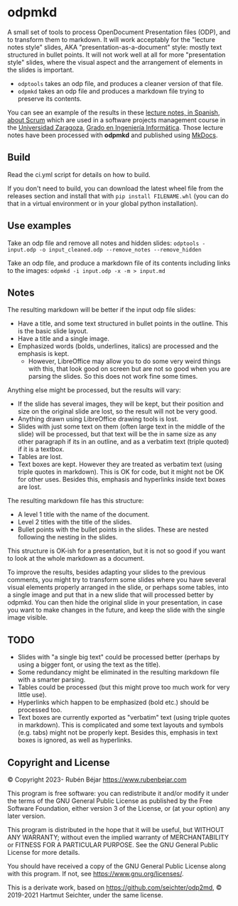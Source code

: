 # odpmkd
A small set of tools to process OpenDocument Presentation files (ODP), and to transform them to markdown.
It will work acceptably for the "lecture notes style" slides, AKA "presentation-as-a-document" style: mostly text structured in bullet points. It will not work well at all for more "presentation style" slides, where the visual aspect and the arrangement of elements in the slides is important.

- `odptools` takes an odp file, and produces a cleaner version of that file.
- `odpmkd` takes an odp file and produces a markdown file trying to preserve its contents.

You can see an example of the results in these [lecture notes, in Spanish, about Scrum](https://unizar-30248-geprosoft.github.io/scrumnotes/) which are used in a software projects management course in the [Universidad Zaragoza](https://www.unizar.es/), [Grado en Ingeniería Informática](https://estudios.unizar.es/estudio/ver?id=148). Those lecture notes have been processed with **odpmkd** and published using [MkDocs](https://www.mkdocs.org).

## Build
Read the ci.yml script for details on how to build.

If you don't need to build, you can download the latest wheel file from the releases section and install 
that with `pip install FILENAME.whl` (you can do that in a virtual environment or in your global python 
installation).

## Use examples
Take an odp file and remove all notes and hidden slides:
`odptools - input.odp -o input_cleaned.odp --remove_notes --remove_hidden` 

Take an odp file, and produce a markdown file of its contents including links to the images:
`odpmkd -i input.odp -x -m > input.md` 

## Notes
The resulting markdown will be better if the input odp file slides:

- Have a title, and some text structured in bullet points in the outline. This is the basic slide layout.
- Have a title and a single image.
- Emphasized words (bolds, underlines, italics) are processed and the emphasis is kept. 
    - However, LibreOffice may allow you to do some very weird things with this, that look good on screen but are not so good when you are parsing the slides. So this does not work fine some times.

Anything else might be processed, but the results will vary:

- If the slide has several images, they will be kept, but their position and size on the original slide are lost, so the result will not be very good.
- Anything drawn using LibreOffice drawing tools is lost.
- Slides with just some text on them (often large text in the middle of the slide) will be processed, but that text will be the in same size as any other paragraph if its in an outline, and as a verbatim text (triple quoted) if it is a textbox.
- Tables are lost.
- Text boxes are kept. However they are treated as verbatim text (using triple quotes in markdown). This is OK for code, but it might
  not be OK for other uses. Besides this, emphasis and hyperlinks inside text boxes are lost.

The resulting markdown file has this structure:
 
- A level 1 title with the name of the document.  
- Level 2 titles with the title of the slides.
- Bullet points with the bullet points in the slides. These are nested following the nesting in the slides.

This structure is OK-ish for a presentation, but it is not so good if you want to look at the whole markdown as a document.

To improve the results, besides adapting your slides to the previous comments, you might try to transform
some slides where you have several visual elements properly arranged in the slide, or perhaps some tables, into 
a single image and put that in a new slide that will processed better by odpmkd. You can then hide the original 
slide in your  presentation, in case you want to make changes in the future, and keep the slide with the 
single image visible.

## TODO
- Slides with "a single big text" could be processed better (perhaps by using a bigger font, or using the text as the title).
- Some redundancy might be eliminated in the resulting markdown file with a smarter parsing.
- Tables could be processed (but this might prove too much work for very little use).
- Hyperlinks which happen to be emphasized (bold etc.) should be processed too.
- Text boxes are currently exported as "verbatim" text (using triple quotes in markdown). This is complicated
  and some text layouts and symbols (e.g. tabs) might not be properly kept. Besides this, emphasis in text boxes
  is ignored, as well as hyperlinks.


## Copyright and License
&copy; Copyright 2023- Rubén Béjar <https://www.rubenbejar.com>

This program is free software: you can redistribute it and/or modify
it under the terms of the GNU General Public License as published by
the Free Software Foundation, either version 3 of the License, or
(at your option) any later version.

This program is distributed in the hope that it will be useful,
but WITHOUT ANY WARRANTY; without even the implied warranty of
MERCHANTABILITY or FITNESS FOR A PARTICULAR PURPOSE.  See the
GNU General Public License for more details.

You should have received a copy of the GNU General Public License
along with this program.  If not, see <https://www.gnu.org/licenses/>.

This is a derivate work, based on <https://github.com/seichter/odp2md>, &copy; 2019-2021 Hartmut Seichter, under the same license.
